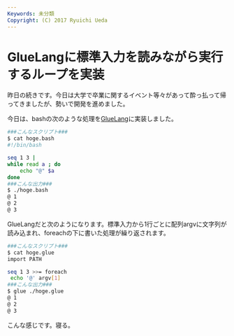 ```yaml
---
Keywords: 未分類
Copyright: (C) 2017 Ryuichi Ueda
---
```


# GlueLangに標準入力を読みながら実行するループを実装
昨日の続きです。今日は大学で卒業に関するイベント等々があって酔っ払って帰ってきましたが、勢いで開発を進めました。

今日は、bashの次のような処理を<a href="https://ryuichiueda.github.io/GlueLangDoc_ja/">GlueLang</a>に実装しました。

```bash
###こんなスクリプト###
$ cat hoge.bash 
#!/bin/bash

seq 1 3 |
while read a ; do
	echo "@" $a
done
###こんな出力###
$ ./hoge.bash
@ 1
@ 2
@ 3
```

GlueLangだと次のようになります。標準入力から1行ごとに配列argvに文字列が読み込まれ、foreachの下に書いた処理が繰り返されます。

```bash
###こんなスクリプト###
$ cat hoge.glue 
import PATH

seq 1 3 >>= foreach
 echo '@' argv[1]
###こんな出力###
$ glue ./hoge.glue 
@ 1
@ 2
@ 3
```


こんな感じです。寝る。
